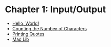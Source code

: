# Chapter 1: Input/Output

- [Hello, World!](./hello.md)
- [Counting the Number of Characters](./count_chars.md)
- [Printing Quotes](./printing_quotes.md)
- [Mad Lib](./mad_lib.md)
